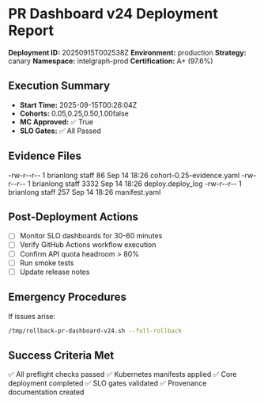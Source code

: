 # PR Dashboard v24 Deployment Report

**Deployment ID:** 20250915T002538Z
**Environment:** production
**Strategy:** canary
**Namespace:** intelgraph-prod
**Certification:** A+ (97.6%)

## Execution Summary

- **Start Time:** 2025-09-15T00:26:04Z
- **Cohorts:** 0.05,0.25,0.50,1.00false
- **MC Approved:** ✅ True
- **SLO Gates:** ✅ All Passed

## Evidence Files

-rw-r--r--  1 brianlong  staff    86 Sep 14 18:26 cohort-0.25-evidence.yaml
-rw-r--r--  1 brianlong  staff  3332 Sep 14 18:26 deploy.deploy_log
-rw-r--r--  1 brianlong  staff   257 Sep 14 18:26 manifest.yaml

## Post-Deployment Actions

- [ ] Monitor SLO dashboards for 30-60 minutes
- [ ] Verify GitHub Actions workflow execution
- [ ] Confirm API quota headroom > 80%
- [ ] Run smoke tests
- [ ] Update release notes

## Emergency Procedures

If issues arise:
```bash
/tmp/rollback-pr-dashboard-v24.sh --full-rollback
```

## Success Criteria Met

✅ All preflight checks passed
✅ Kubernetes manifests applied
✅ Core deployment completed
✅ SLO gates validated
✅ Provenance documentation created

